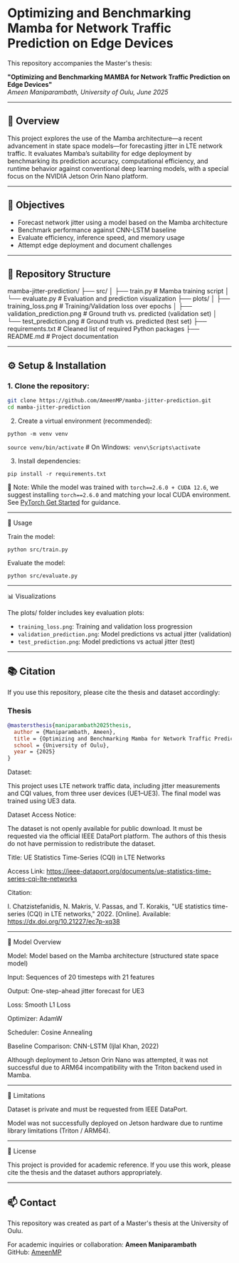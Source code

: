 # Optimizing and Benchmarking Mamba for Network Traffic Prediction on Edge Devices

This repository accompanies the Master's thesis:

**"Optimizing and Benchmarking MAMBA for Network Traffic Prediction on Edge Devices"**  
_Ameen Maniparambath, University of Oulu, June 2025_

---

## 📘 Overview

This project explores the use of the Mamba architecture—a recent advancement in state space models—for forecasting jitter in LTE network traffic. It evaluates Mamba’s suitability for edge deployment by benchmarking its prediction accuracy, computational efficiency, and runtime behavior against conventional deep learning models, with a special focus on the NVIDIA Jetson Orin Nano platform.

---

## 🎯 Objectives

- Forecast network jitter using a model based on the Mamba architecture
- Benchmark performance against CNN-LSTM baseline
- Evaluate efficiency, inference speed, and memory usage
- Attempt edge deployment and document challenges

---

## 📁 Repository Structure

mamba-jitter-prediction/
├── src/
│ ├── train.py # Mamba training script
│ └── evaluate.py # Evaluation and prediction visualization
├── plots/
│ ├── training_loss.png # Training/Validation loss over epochs
│ ├── validation_prediction.png # Ground truth vs. predicted (validation set)
│ └── test_prediction.png # Ground truth vs. predicted (test set)
├── requirements.txt # Cleaned list of required Python packages
├── README.md # Project documentation



---

## ⚙️ Setup & Installation

### 1. Clone the repository:
```bash
git clone https://github.com/AmeenMP/mamba-jitter-prediction.git
cd mamba-jitter-prediction
```


2. Create a virtual environment (recommended):

```python -m venv venv```

```source venv/bin/activate```  # On Windows:``` venv\Scripts\activate```


3. Install dependencies:

```pip install -r requirements.txt```

🚨 Note: While the model was trained with ```torch==2.6.0 + CUDA 12.6```, we suggest installing ```torch==2.6.0``` and matching your local CUDA environment. See [PyTorch Get Started](https://pytorch.org/get-started/locally/) for guidance.


---


🧪 Usage


Train the model:

```python src/train.py```


Evaluate the model:

```python src/evaluate.py```


---


📊 Visualizations


The plots/ folder includes key evaluation plots:


- `training_loss.png`: Training and validation loss progression
- `validation_prediction.png`: Model predictions vs actual jitter (validation)
- `test_prediction.png`: Model predictions vs actual jitter (test)



---

## 📚 Citation

If you use this repository, please cite the thesis and dataset accordingly:

### Thesis

```bibtex
@mastersthesis{maniparambath2025thesis,
  author = {Maniparambath, Ameen},
  title = {Optimizing and Benchmarking Mamba for Network Traffic Prediction on Edge Devices},
  school = {University of Oulu},
  year = {2025}
}

```

Dataset:

This project uses LTE network traffic data, including jitter measurements and CQI values, from three user devices (UE1–UE3). The final model was trained using UE3 data.

Dataset Access Notice:

The dataset is not openly available for public download. It must be requested via the official IEEE DataPort platform. The authors of this thesis do not have permission to redistribute the dataset.

Title: UE Statistics Time-Series (CQI) in LTE Networks

Access Link: https://ieee-dataport.org/documents/ue-statistics-time-series-cqi-lte-networks

Citation:

I. Chatzistefanidis, N. Makris, V. Passas, and T. Korakis,
"UE statistics time-series (CQI) in LTE networks," 2022.
[Online]. Available: https://dx.doi.org/10.21227/ec7p-xq38


---


🧠 Model Overview


Model: Model based on the Mamba architecture (structured state space model)

Input: Sequences of 20 timesteps with 21 features

Output: One-step-ahead jitter forecast for UE3

Loss: Smooth L1 Loss

Optimizer: AdamW

Scheduler: Cosine Annealing

Baseline Comparison: CNN-LSTM (Ijlal Khan, 2022)

Although deployment to Jetson Orin Nano was attempted, it was not successful due to ARM64 incompatibility with the Triton backend used in Mamba.


---


🚫 Limitations

Dataset is private and must be requested from IEEE DataPort.

Model was not successfully deployed on Jetson hardware due to runtime library limitations (Triton / ARM64).


---


📜 License

This project is provided for academic reference. If you use this work, please cite the thesis and the dataset authors appropriately.


---


## 📫 Contact

This repository was created as part of a Master's thesis at the University of Oulu.

For academic inquiries or collaboration:
**Ameen Maniparambath**  
GitHub: [AmeenMP](https://github.com/AmeenMP)





